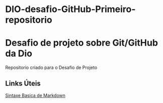 # DIO-desafio-GitHub-Primeiro-repositorio
# Desafio de projeto sobre Git/GitHub da Dio
Repositorio criado para o Desafio de Projeto

## Links Úteis
[Sintaxe Basica de Markdown](https://www.markdownguide.org/basic-syntax/)
